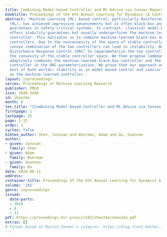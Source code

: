 ```yaml
---
title: Combining Model-based Controller and ML Advice via Convex Reparameterization
booktitle: Proceedings of the 6th Annual Learning for Dynamics \& Control Conference
abstract: 'Machine Learning (ML) based control, particularly Reinforcement Learning
  (RL), has achieved impressive advancements but is often black-box and lacks worst-case
  guarantees in safety-critical systems. In contrast, classical model-based control
  offers stability guarantees but usually underperforms the machine-learned black-box
  controller. This motivates us to combine machine-learned black-box and model-based
  controllers. Due to the nonconvexity of the space of stable controllers, a simple
  convex combination of the two controllers can lead to instability. We propose using
  Disturbance Response Control (DRC) to reparameterize the two controllers, ensuring
  the convexity of the stable controller space. We then propose lambdaCLEAC, which
  adaptively combines the machine-learned black-box controller and the model-based
  controller in the DRC parameterization. We prove that our approach achieves the
  best of both worlds: stability as in model-based control and similar regret bounds
  as the machine-learned controller.'
layout: inproceedings
series: Proceedings of Machine Learning Research
publisher: PMLR
issn: 2640-3498
id: shen24a
month: 0
tex_title: "{Combining Model-based Controller and ML Advice via Convex Reparameterization}"
firstpage: 1
lastpage: 15
page: 1-15
order: 1
cycles: false
bibtex_author: Shen, Junxuan and Wierman, Adam and Qu, Guannan
author:
- given: Junxuan
  family: Shen
- given: Adam
  family: Wierman
- given: Guannan
  family: Qu
date: 2024-06-11
address:
container-title: Proceedings of the 6th Annual Learning for Dynamics & Control Conference
volume: '242'
genre: inproceedings
issued:
  date-parts:
  - 2024
  - 6
  - 11
pdf: https://proceedings.mlr.press/v242/shen24a/shen24a.pdf
extras: []
# Format based on Martin Fenner's citeproc: https://blog.front-matter.io/posts/citeproc-yaml-for-bibliographies/
---
```

